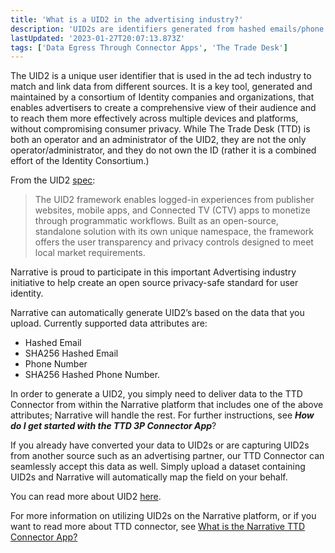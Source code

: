 ```yaml
---
title: 'What is a UID2 in the advertising industry?'
description: 'UID2s are identifiers generated from hashed emails/phone numbers that enable the advertising industry to speak a common language while respecting user privacy choices'
lastUpdated: '2023-01-27T20:07:13.873Z'
tags: ['Data Egress Through Connector Apps', 'The Trade Desk']
---
```

The UID2 is a unique user identifier that is used in the ad tech industry to match and link data from different sources. It is a key tool, generated and maintained by a consortium of Identity companies and organizations, that enables advertisers to create a comprehensive view of their audience and to reach them more effectively across multiple devices and platforms, without compromising consumer privacy. While The Trade Desk (TTD) is both an operator and an administrator of the UID2, they are not the only operator/administrator, and they do not own the ID (rather it is a combined effort of the Identity Consortium.) 

From the UID2 [spec](https://github.com/IABTechLab/uid2docs):

> The UID2 framework enables logged-in experiences from publisher websites, mobile apps, and Connected TV (CTV) apps to monetize through programmatic workflows. Built as an open-source, standalone solution with its own unique namespace, the framework offers the user transparency and privacy controls designed to meet local market requirements.

Narrative is proud to participate in this important Advertising industry initiative to help create an open source privacy-safe standard for user identity.

Narrative can automatically generate UID2’s based on the data that you upload. Currently supported data attributes are:

*   Hashed Email
*   SHA256 Hashed Email
*   Phone Number
*   SHA256 Hashed Phone Number.

In order to generate a UID2, you simply need to deliver data to the TTD Connector from within the Narrative platform that includes one of the above attributes; Narrative will handle the rest. For further instructions, see _**How do I get started with the TTD 3P Connector App**_?

If you already have converted your data to UID2s or are capturing UID2s from another source such as an advertising partner, our TTD Connector can seamlessly accept this data as well. Simply upload a dataset containing UID2s and Narrative will automatically map the field on your behalf.

You can read more about UID2 [here](https://www.thetradedesk.com/us/about-us/industry-initiatives/unified-id-solution-2-0). 

For more information on utilizing UID2s on the Narrative platform, or if you want to read more about TTD connector, see [What is the Narrative TTD Connector App?](https://kb.narrative.io/what-is-the-narrative-ttd-connector)
